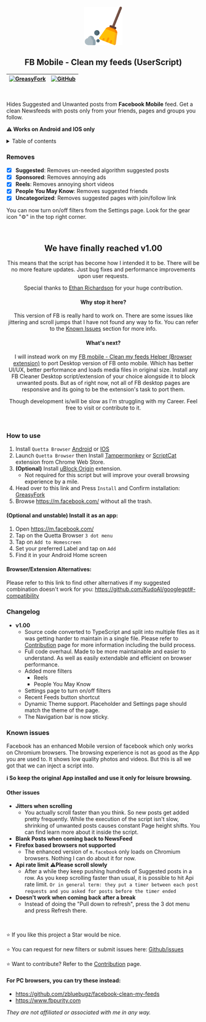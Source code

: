 <br />

<div align="center">
    <a href="https://www.flaticon.com/free-icon/cleaning_573848?term=sweep&page=1&position=2&origin=search&related_id=573848">
        <img width="100" height="100" src="./src/logo.png" alt="sweeper logo"/>
    </a>

<h2 align="center">FB Mobile - Clean my feeds (UserScript)</h2>

| [![GreasyFork][GreasyForkShield]](https://greasyfork.org/en/scripts/479868-fb-mobile-clean-my-feeds) | [![GitHub][GitHubShield]](https://github.com/webdevsk/FB-Mobile-Clean-my-feeds) |
|----------------------------------------------------------------------------------------------------------------|--------------------------------------------------------------------------------------------------|

</div>

<br />

Hides Suggested and Unwanted posts from **Facebook Mobile** feed. Get a clean Newsfeeds with posts only from your friends, pages and groups you follow.

**⚠️ Works on Android and IOS only**

<details>
<summary>Table of contents</summary>

- [Removes](#removes)
- [How to use](#how-to-use)
  - [(Optional and unstable) Install it as an app:](#optional-and-unstable-install-it-as-an-app)
  - [Browser/Extension Alternatives:](#browserextension-alternatives)
- [Changelog](#changelog)
- [Known issues](#known-issues)
  - [Other issues](#other-issues)
  - [For PC browsers, you can try these instead:](#for-pc-browsers-you-can-try-these-instead)

</details>

### Removes

- [x] **Suggested**: Removes un-needed algorithm suggested posts
- [x] **Sponsored**: Removes annoying ads
- [x] **Reels**: Removes annoying short videos
- [x] **People You May Know**: Removes suggested friends
- [x] **Uncategorized**: Removes suggested pages with join/follow link

You can now turn on/off filters from the Settings page. Look for the gear icon "⚙️" in the top right corner.

<br />

<div align="center">

<h2> We have finally reached v1.00</h2>
This means that the script has become how I intended it to be. There will be no more feature updates. Just bug fixes and performance improvements upon user requests.

Special thanks to [Ethan Richardson](https://github.com/eastcoastcoder) for your huge contribution.


<h4> Why stop it here?</h4>

This version of FB is really hard to work on. There are some issues like jittering and scroll jumps that I have not found any way to fix. You can refer to the [Known Issues](#known-issues) section for more info.

<h4> What's next?</h4>

I will instead work on my [FB mobile - Clean my feeds Helper (Browser extension)](https://github.com/webdevsk/fb-mobile-clean-my-feeds-helper) to port Desktop version of FB onto mobile. Which has better UI/UX, better performance and loads media files in original size. Install any FB Cleaner Desktop script/extension of your choice alongside it to block unwanted posts. But as of right now, not all of FB desktop pages are responsive and its going to be the extension's task to port them.

Though development is/will be slow as I'm struggling with my Career. Feel free to visit or contribute to it.

</div>

<br />

### How to use

1. Install `Quetta Browser` <a href="https://play.google.com/store/apps/details?id=net.quetta.browser" target="_blank">Android</a> or <a href="https://apps.apple.com/us/app/quetta-ad-free-video-browser/id6504077999" target="_blank">IOS</a>
1. Launch `Quetta Browser` then Install <a href="https://chromewebstore.google.com/detail/tampermonkey/dhdgffkkebhmkfjojejmpbldmpobfkfo" target="_blank">Tampermonkey</a> or <a href="https://chromewebstore.google.com/detail/%E8%84%9A%E6%9C%AC%E7%8C%AB-beta/ndcooeababalnlpkfedmmbbbgkljhpjf" target="_blank">ScriptCat</a> extension from Chrome Web Store.
1. **(Optional)** Install <a href="https://chromewebstore.google.com/detail/ublock-origin/cjpalhdlnbpafiamejdnhcphjbkeiagm" target="_blank">uBlock Origin</a> extension.
   - Not required for this script but will improve your overall browsing experience by a mile.
1. Head over to this link and Press `Install` and Confirm installation: <a href="https://greasyfork.org/en/scripts/479868-fb-mobile-clean-my-feeds" target="_blank">GreasyFork</a>
1. Browse https://m.facebook.com/ without all the trash.

#### (Optional and unstable) Install it as an app:

1. Open https://m.facebook.com/
1. Tap on the Quetta Browser `3 dot menu`
1. Tap on `Add to Homescreen`
1. Set your preferred Label and tap on `Add`
1. Find it in your Android Home screen

#### Browser/Extension Alternatives:
Please refer to this link to find other alternatives if my suggested combination doesn't work for you: <a target="_blank" href="https://github.com/KudoAI/googlegpt#-compatibility">https://github.com/KudoAI/googlegpt#-compatibility</a>


### Changelog
- **v1.00**
  - Source code converted to TypeScript and split into multiple files as it was getting harder to maintain in a single file. Please refer to [Contribution][Contribution] page for more information including the build process.
  - Full code overhaul. Made to be more maintainable and easier to understand. As well as easily extendable and efficient on browser performance.
  - Added more filters
    - Reels
    - People You May Know
  - Settings page to turn on/off filters
  - Recent Feeds button shortcut
  - Dynamic Theme support. Placeholder and Settings page should match the theme of the page.
  - The Navigation bar is now sticky.

### Known issues
Facebook has an enhanced Mobile version of facebook which only works on Chromium browsers. The browsing experience is not as good as the App you are used to. It shows low quality photos and videos. But this is all we got that we can inject a script into.

**ℹ️ So keep the original App installed and use it only for leisure browsing.**

#### Other issues

- **Jitters when scrolling**
  - You actually scroll faster than you think. So new posts get added pretty frequently. While the execution of the script isn't slow, shrinking of unwanted posts causes constant Page height shifts. You can find learn more about it inside the script.
- **Blank Posts when coming back to NewsFeed**
- **Firefox based browsers not supported**
  - The enhanced version of `m.facebook` only loads on Chromium browsers. Nothing I can do about it for now.
- **Api rate limit** **⚠️Please scroll slowly**
  - After a while they keep pushing hundreds of Suggested posts in a row. As you keep scrolling faster than usual, it is possible to hit Api rate limit.
    `Or in general term: they put a timer between each post requests and you asked for posts before the timer ended`
- **Doesn't work when coming back after a break**
  - Instead of doing the "Pull down to refresh", press the 3 dot menu and press Refresh there.

<br />

⭐ If you like this project a Star would be nice.

⭐ You can request for new filters or submit issues here: [Github/issues](https://github.com/webdevsk/FB-Mobile-Clean-my-feeds/issues)

⭐ Want to contribute? Refer to the [Contribution][Contribution] page.

#### For PC browsers, you can try these instead:

- https://github.com/zbluebugz/facebook-clean-my-feeds
- https://www.fbpurity.com

_They are not affiliated or associated with me in any way._

[Contribution]:https://github.com/webdevsk/FB-Mobile-Clean-my-feeds/blob/main/CONTRIBUTION
[GreasyForkShield]: https://img.shields.io/badge/GreasyFork-570000?style=for-the-badge&logo=tampermonkey&logoColor=white
[GitHubShield]: https://img.shields.io/badge/GitHub-181717?style=for-the-badge&logo=github&logoColor=white
